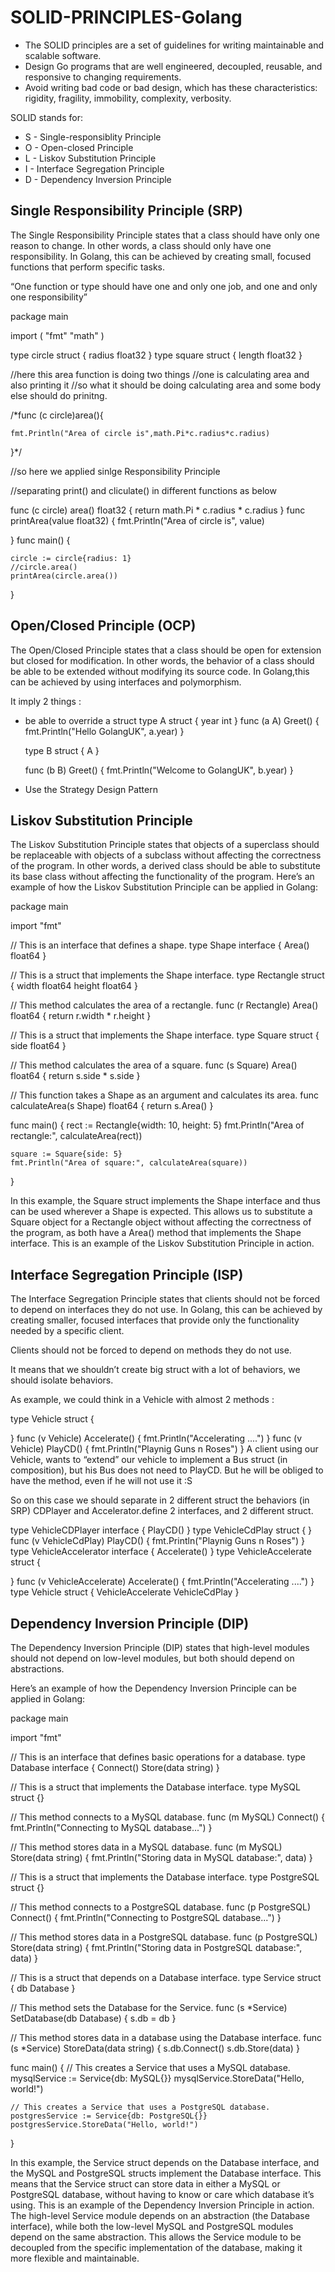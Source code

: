 # SOLID-PRINCIPLES-Golang
- The SOLID principles are a set of guidelines for writing maintainable and scalable software.
- Design Go programs that are well engineered, decoupled, reusable, and responsive to changing requirements.
- Avoid writing bad code or bad design, which has these characteristics: rigidity, fragility, immobility, complexity, verbosity.


SOLID stands for:

- S - Single-responsiblity Principle
- O - Open-closed Principle
- L - Liskov Substitution Principle
- I - Interface Segregation Principle
- D - Dependency Inversion Principle

## Single Responsibility Principle (SRP)

The Single Responsibility Principle states that a class should have only one reason to change. In other words, a class should only have one responsibility. In Golang, this can be achieved by creating small, focused functions that perform specific tasks.

“One function or type should have one and only one job, and one and only one responsibility”

package main

import (
	"fmt"
	"math"
)

type circle struct {
	radius float32
}
type square struct {
	length float32
}

//here this area function is doing two things
//one is calculating area and also printing it
//so what it should be doing calculating area and some body else should do prinitng.

/*func (c circle)area(){

	fmt.Println("Area of circle is",math.Pi*c.radius*c.radius)
}*/

//so here we applied sinlge Responsibility Principle

//separating print() and cliculate() in different functions as below

func (c circle) area() float32 {
	return math.Pi * c.radius * c.radius
}
func printArea(value float32) {
	fmt.Println("Area of circle is", value)

}
func main() {

	circle := circle{radius: 1}
	//circle.area()
	printArea(circle.area())
}


## Open/Closed Principle (OCP)

The Open/Closed Principle states that a class should be open for extension but closed for modification. In other words, the behavior of a class should be able to be extended without modifying its source code. In Golang,this can be achieved by using interfaces and polymorphism.

It imply 2 things :
- be able to override a struct
    type A struct {
        year int
    }
    func (a A) Greet() { fmt.Println("Hello GolangUK", a.year) }

    type B struct {
        A
    }

    func (b B) Greet() { fmt.Println("Welcome to GolangUK", b.year) }

- Use the Strategy Design Pattern


## Liskov Substitution Principle
The Liskov Substitution Principle states that objects of a superclass should be replaceable with objects of a subclass without affecting the correctness of the program. In other words, a derived class should be able to substitute its base class without affecting the functionality of the program.
Here’s an example of how the Liskov Substitution Principle can be applied in Golang:


package main

import "fmt"

// This is an interface that defines a shape.
type Shape interface {
    Area() float64
}

// This is a struct that implements the Shape interface.
type Rectangle struct {
    width float64
    height float64
}

// This method calculates the area of a rectangle.
func (r Rectangle) Area() float64 {
    return r.width * r.height
}

// This is a struct that implements the Shape interface.
type Square struct {
    side float64
}

// This method calculates the area of a square.
func (s Square) Area() float64 {
    return s.side * s.side
}

// This function takes a Shape as an argument and calculates its area.
func calculateArea(s Shape) float64 {
    return s.Area()
}

func main() {
    rect := Rectangle{width: 10, height: 5}
    fmt.Println("Area of rectangle:", calculateArea(rect))

    square := Square{side: 5}
    fmt.Println("Area of square:", calculateArea(square))
}

In this example, the Square struct implements the Shape interface and thus can be used wherever a Shape is expected. This allows us to substitute a Square object for a Rectangle object without affecting the correctness of the program, as both have a Area() method that implements the Shape interface. This is an example of the Liskov Substitution Principle in action.

## Interface Segregation Principle (ISP)
The Interface Segregation Principle states that clients should not be forced to depend on interfaces they do not use. In Golang, this can be achieved by creating smaller, focused interfaces that provide only the functionality needed by a specific client.

Clients should not be forced to depend on methods they do not use.

It means that we shouldn’t create big struct with a lot of behaviors, we should isolate behaviors.

As example, we could think in a Vehicle with almost 2 methods :

type Vehicle struct {
 
}
func (v Vehicle) Accelerate() {
     fmt.Println("Accelerating ....")
}
func (v Vehicle) PlayCD() {
     fmt.Println("Playnig Guns n Roses")
}
A client using our Vehicle, wants to “extend” our vehicle to implement a Bus struct (in composition), but his Bus does not need to PlayCD. But he will be obliged to have the method, even if he will not use it :S

So on this case we should separate in 2 different struct the behaviors (in SRP) CDPlayer and Accelerator.define 2 interfaces, and 2 different struct.


type VehicleCDPlayer interface {
    PlayCD()
}
type VehicleCdPlay struct {
}
func (v VehicleCdPlay) PlayCD() {
     fmt.Println("Playnig Guns n Roses")
}
type VehicleAccelerator interface {
    Accelerate()
}
type VehicleAccelerate struct {
 
}
func (v VehicleAccelerate) Accelerate() {
     fmt.Println("Accelerating ....")
}
type Vehicle struct {
 VehicleAccelerate
 VehicleCdPlay
}



## Dependency Inversion Principle (DIP)
The Dependency Inversion Principle (DIP) states that high-level modules should not depend on low-level modules, but both should depend on abstractions.

Here’s an example of how the Dependency Inversion Principle can be applied in Golang:

package main

import "fmt"

// This is an interface that defines basic operations for a database.
type Database interface {
    Connect()
    Store(data string)
}

// This is a struct that implements the Database interface.
type MySQL struct {}

// This method connects to a MySQL database.
func (m MySQL) Connect() {
    fmt.Println("Connecting to MySQL database...")
}

// This method stores data in a MySQL database.
func (m MySQL) Store(data string) {
    fmt.Println("Storing data in MySQL database:", data)
}

// This is a struct that implements the Database interface.
type PostgreSQL struct {}

// This method connects to a PostgreSQL database.
func (p PostgreSQL) Connect() {
    fmt.Println("Connecting to PostgreSQL database...")
}

// This method stores data in a PostgreSQL database.
func (p PostgreSQL) Store(data string) {
    fmt.Println("Storing data in PostgreSQL database:", data)
}

// This is a struct that depends on a Database interface.
type Service struct {
    db Database
}

// This method sets the Database for the Service.
func (s *Service) SetDatabase(db Database) {
    s.db = db
}

// This method stores data in a database using the Database interface.
func (s *Service) StoreData(data string) {
    s.db.Connect()
    s.db.Store(data)
}

func main() {
    // This creates a Service that uses a MySQL database.
    mysqlService := Service{db: MySQL{}}
    mysqlService.StoreData("Hello, world!")

    // This creates a Service that uses a PostgreSQL database.
    postgresService := Service{db: PostgreSQL{}}
    postgresService.StoreData("Hello, world!")
}


In this example, the Service struct depends on the Database interface, and the MySQL and PostgreSQL structs implement the Database interface. This means that the Service struct can store data in either a MySQL or PostgreSQL database, without having to know or care which database it’s using. This is an example of the Dependency Inversion Principle in action. The high-level Service module depends on an abstraction (the Database interface), while both the low-level MySQL and PostgreSQL modules depend on the same abstraction. This allows the Service module to be decoupled from the specific implementation of the database, making it more flexible and maintainable.                            
